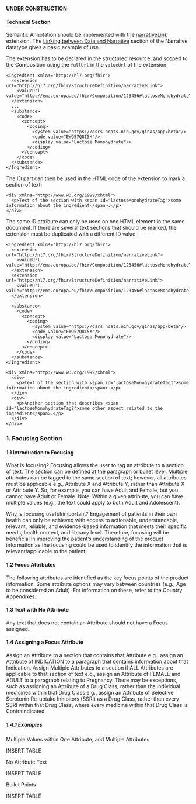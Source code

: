 **UNDER CONSTRUCTION**
#### Technical Section

Semantic Annotation should be implemented with the [narrativeLink](http://hl7.org/fhir/2022Sep/extension-narrativelink.html) extension. The [Linking between Data and Narrative](http://hl7.org/fhir/2022Sep/narrative.html#linking) section of the Narrative datatype gives a basic example of use.

The extension has to be declared in the structured resource, and scoped to the Composition using the `fullUrl` in the `valueUrl` of the extension:

    <Ingredient xmlns="http://hl7.org/fhir">
      <extension url="http://hl7.org/fhir/StructureDefinition/narrativeLink">
        <valueUrl value="http://ema.europa.eu/fhir/Composition/123456#lactoseMonohydrateTag"/>
      </extension>
      ...
      <substance>
        <code>
          <concept>
            <coding>
              <system value="https://gsrs.ncats.nih.gov/ginas/app/beta"/>
              <code value="EWQ57Q8I5X"/>
              <display value="Lactose Monohydrate"/>
            </coding>
          </concept>
        </code>
      </substance>
    </Ingredient>

The ID part can then be used in the HTML code of the extension to mark a section of text:

    <div xmlns="http://www.w3.org/1999/xhtml">
      <p>Text of the section with <span id="lactoseMonohydrateTag">some information about the ingredient</span>.</p>
    </div>

The same ID attribute can only be used on one HTML element in the same document. If there are several text sections that should be marked, the extension must be duplicated with a different ID value:

    <Ingredient xmlns="http://hl7.org/fhir">
      <extension url="http://hl7.org/fhir/StructureDefinition/narrativeLink">
        <valueUrl value="http://ema.europa.eu/fhir/Composition/123456#lactoseMonohydrateTag1"/>
      </extension>
      <extension url="http://hl7.org/fhir/StructureDefinition/narrativeLink">
        <valueUrl value="http://ema.europa.eu/fhir/Composition/123456#lactoseMonohydrateTag2"/>
      </extension>
      ...
      <substance>
        <code>
          <concept>
            <coding>
              <system value="https://gsrs.ncats.nih.gov/ginas/app/beta"/>
              <code value="EWQ57Q8I5X"/>
              <display value="Lactose Monohydrate"/>
            </coding>
          </concept>
        </code>
      </substance>
    </Ingredient>

    <div xmlns="http://www.w3.org/1999/xhtml">
      <div>
        <p>Text of the section with <span id="lactoseMonohydrateTag1">some information about the ingredient</span>.</p>
      </div>
      <div>
        <p>Another section that describes <span id="lactoseMonohydrateTag2">some other aspect related to the ingredient</span>.</p>
      </div>
    </div>

### 1.	Focusing Section 

#### 1.1	Introduction to Focusing

What is focusing?
Focusing allows the user to tag an attribute to a section of text. The section can be defined at the paragraph or bullet level. Multiple attributes can be tagged to the same section of text; however, all attributes must be applicable e.g., Attribute X and Attribute Y, rather than Attribute X or Attribute Y.  So, for example, you can have Adult and Female, but you cannot have Adult or Female. 
Note: Within a given attribute, you can have multiple values (e.g., the text could apply to both Adult and Adolescent).

Why is focusing useful/important?
Engagement of patients in their own health can only be achieved with access to actionable, understandable, relevant, reliable, and evidence-based information that meets their specific needs, health context, and literacy level. Therefore, focusing will be beneficial in improving the patient’s understanding of the product information as the focusing could be used to identify the information that is relevant/applicable to the patient. 

#### 1.2	Focus Attributes 

The following attributes are identified as the key focus points of the product information. Some attribute options may vary between countries (e.g., Age to be considered an Adult). For information on these, refer to the Country Appendixes. 

#### 1.3	Text with No Attribute

Any text that does not contain an Attribute should not have a Focus assigned. 

#### 1.4	Assigning a Focus Attribute

Assign an Attribute to a section that contains that Attribute e.g., assign an Attribute of INDICATION to a paragraph that contains information about that Indication. 
Assign Multiple Attributes to a section if ALL Attributes are applicable to that section of text e.g., assign an Attribute of FEMALE and ADULT to a paragraph relating to Pregnancy. 
There may be exceptions, such as assigning an Attribute of a Drug Class, rather than the individual medicines within that Drug Class e.g., assign an Attribute of Selective Serotonin Re-uptake Inhibitors (SSRI) as a Drug Class, rather than every SSRI within that Drug Class, where every medicine within that Drug Class is Contraindicated. 

##### 1.4.1	Examples

Multiple Values within One Attribute, and Multiple Attributes 

INSERT TABLE


No Attribute Text

INSERT TABLE


Bullet Points

INSERT TABLE
